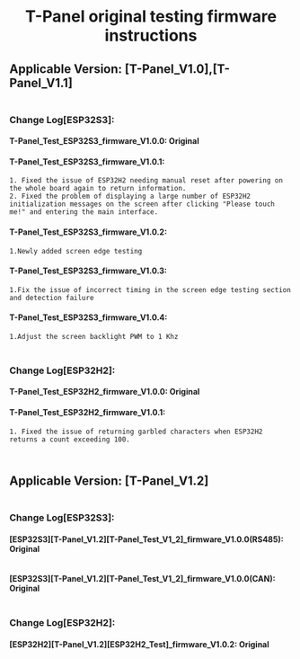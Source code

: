 <!--
 * @Description: None
 * @version: V1.0.0
 * @Author: LILYGO_L
 * @Date: 2023-09-12 18:12:36
 * @LastEditors: LILYGO_L
 * @LastEditTime: 2024-02-03 14:41:54
 * @License: GPL 3.0
-->
<h1 align = "center">T-Panel original testing firmware instructions</h1>

## Applicable Version: [T-Panel_V1.0],[T-Panel_V1.1]

### <br />Change Log[ESP32S3]:

#### T-Panel_Test_ESP32S3_firmware_V1.0.0: Original
#### T-Panel_Test_ESP32S3_firmware_V1.0.1:
    1. Fixed the issue of ESP32H2 needing manual reset after powering on the whole board again to return information.
    2. Fixed the problem of displaying a large number of ESP32H2 initialization messages on the screen after clicking "Please touch me!" and entering the main interface.
#### T-Panel_Test_ESP32S3_firmware_V1.0.2:
    1.Newly added screen edge testing
#### T-Panel_Test_ESP32S3_firmware_V1.0.3:
    1.Fix the issue of incorrect timing in the screen edge testing section and detection failure
#### T-Panel_Test_ESP32S3_firmware_V1.0.4:
    1.Adjust the screen backlight PWM to 1 Khz

### <br />Change Log[ESP32H2]:
#### T-Panel_Test_ESP32H2_firmware_V1.0.0: Original
#### T-Panel_Test_ESP32H2_firmware_V1.0.1:
    1. Fixed the issue of returning garbled characters when ESP32H2 returns a count exceeding 100.

## <br />Applicable Version: [T-Panel_V1.2]

### <br />Change Log[ESP32S3]:

#### [ESP32S3][T-Panel_V1.2][T-Panel_Test_V1_2]_firmware_V1.0.0(RS485): Original

#### <br />[ESP32S3][T-Panel_V1.2][T-Panel_Test_V1_2]_firmware_V1.0.0(CAN): Original

### <br />Change Log[ESP32H2]:
#### [ESP32H2][T-Panel_V1.2][ESP32H2_Test]_firmware_V1.0.2: Original

